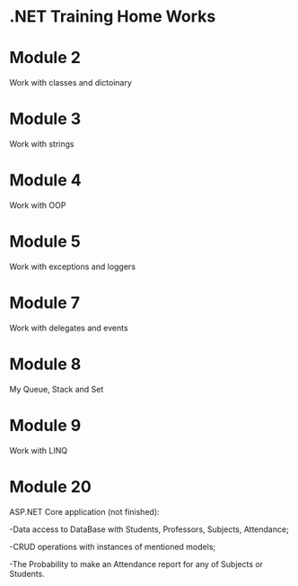 # .NET Training Home Works

# Module 2
  Work with classes and dictoinary
  
# Module 3
  Work with strings
  
# Module 4
  Work with OOP
    
# Module 5
  Work with exceptions and loggers
      
# Module 7
  Work with delegates and events
        
# Module 8
  My Queue, Stack and Set
          
# Module 9
  Work with LINQ
            
# Module 20
  ASP.NET Core application (not finished):
  
  -Data access to DataBase with Students, Professors, Subjects, Attendance;
  
  -CRUD operations with instances of mentioned models;
  
  -The Probability to make an Attendance report for any of Subjects or Students.
